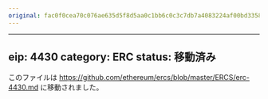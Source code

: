```yaml
---
original: fac0f0cea70c076ae635d5f8d5aa0c1bb6c0c3c7db7a4083224af00bd335814b
---
```


---
eip: 4430
category: ERC
status: 移動済み
---

このファイルは https://github.com/ethereum/ercs/blob/master/ERCS/erc-4430.md に移動されました。